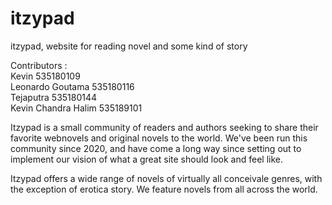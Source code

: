 # itzypad
itzypad, website for reading novel and some kind of story

Contributors : <br>
Kevin 535180109 <br>
Leonardo Goutama 535180116 <br>
Tejaputra 535180144 <br>
Kevin Chandra Halim 535189101 <br>

Itzypad is a small community of readers and authors seeking to share their favorite webnovels and original novels to the world. 
We've been run this community since 2020, and have come a long way since setting out to implement our vision of what a great site should look and feel like. 

Itzypad offers a wide range of novels of virtually all conceivale genres, with the exception of erotica story. We feature novels from all across the world.

